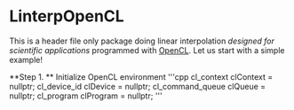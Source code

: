 # LinterpOpenCL

This is a header file only package doing linear interpolation *designed for scientific applications* programmed with [OpenCL](https://www.khronos.org/opencl/). Let us start with a simple example!

**Step 1. ** Initialize OpenCL environment
'''cpp
    cl_context clContext = nullptr;
    cl_device_id clDevice = nullptr;
    cl_command_queue clQueue = nullptr;
    cl_program clProgram = nullptr;
'''
